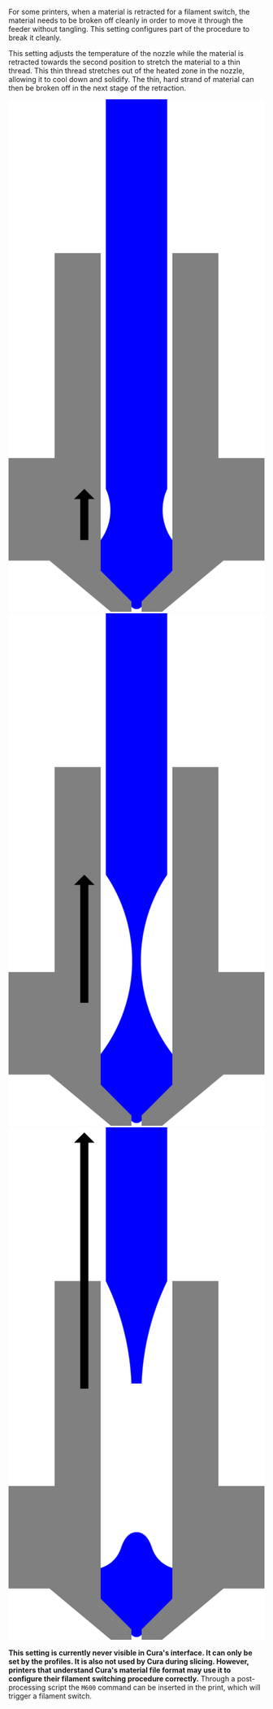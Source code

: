 For some printers, when a material is retracted for a filament switch, the material needs to be broken off cleanly in order to move it through the feeder without tangling. This setting configures part of the procedure to break it cleanly.

This setting adjusts the temperature of the nozzle while the material is retracted towards the second position to stretch the material to a thin thread. This thin thread stretches out of the heated zone in the nozzle, allowing it to cool down and solidify. The thin, hard strand of material can then be broken off in the next stage of the retraction.

![First, the material is retracted to stop oozing, as per this setting](../images/filament_switch_anti_ooze.svg)
![Second, the filament is slowly retracted to draw a thin thread that is easy to break and let this thread solidify](../images/filament_switch_break_preparation.svg)
![Third, the filament is quickly retracted further to break off the filament](../images/filament_switch_break.svg)

**This setting is currently never visible in Cura's interface. It can only be set by the profiles. It is also not used by Cura during slicing. However, printers that understand Cura's material file format may use it to configure their filament switching procedure correctly.** Through a post-processing script the `M600` command can be inserted in the print, which will trigger a filament switch.